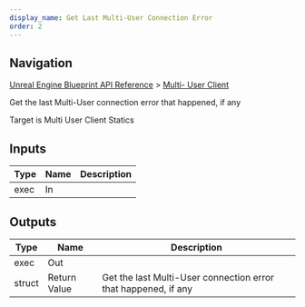```yaml
---
display_name: Get Last Multi-User Connection Error
order: 2
---
```

## Navigation

[Unreal Engine Blueprint API Reference](https://dev.epicgames.com/documentation/en-us/unreal-engine/BlueprintAPI) > [Multi- User Client](https://dev.epicgames.com/documentation/en-us/unreal-engine/BlueprintAPI/Multi_UserClient)

Get the last Multi-User connection error that happened, if any

Target is Multi User Client Statics

## Inputs

| Type | Name | Description |
| --- | --- | --- |
| exec | In |  |

## Outputs

| Type | Name | Description |
| --- | --- | --- |
| exec | Out |  |
| struct | Return Value | Get the last Multi-User connection error that happened, if any |
